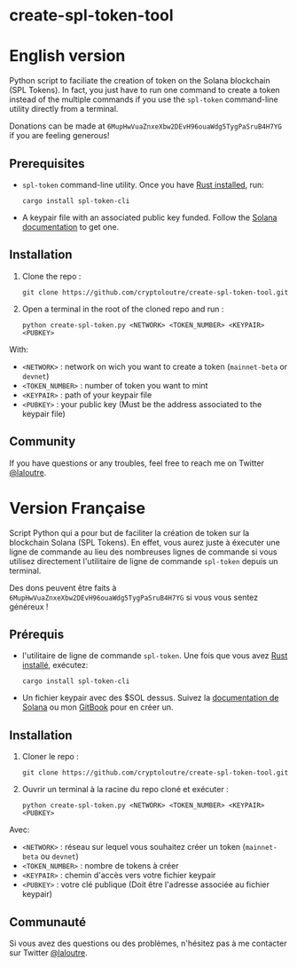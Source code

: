 # create-spl-token-tool

# English version

Python script to faciliate the creation of token on the Solana blockchain (SPL Tokens). In fact, you just have to run one command to create a token instead of the multiple commands if you use the `spl-token` command-line utility directly from a terminal.

Donations can be made at `6MupHwVuaZnxeXbw2DEvH96ouaWdg5TygPaSruB4H7YG` if you are feeling generous!

## Prerequisites

* `spl-token` command-line utility. Once you have [Rust installed](https://rustup.rs/), run:  
  
   `cargo install spl-token-cli`
* A keypair file with an associated public key funded. Follow the [Solana documentation](https://docs.solana.com/wallet-guide/file-system-wallet) to get one.
   
## Installation

1. Clone the repo :  
  
    `git clone https://github.com/cryptoloutre/create-spl-token-tool.git`
  
2. Open a terminal in the root of the cloned repo and run :  
  
    `python create-spl-token.py <NETWORK> <TOKEN_NUMBER> <KEYPAIR> <PUBKEY>`
  
  With:  
  * `<NETWORK>` : network on wich you want to create a token (`mainnet-beta` or `devnet`)
  * `<TOKEN_NUMBER>` : number of token you want to mint
  * `<KEYPAIR>` : path of your keypair file
  * `<PUBKEY>` : your public key (Must be the address associated to the keypair file)

## Community
If you have questions or any troubles, feel free to reach me on Twitter [@laloutre](https://twitter.com/laloutre).

# Version Française

Script Python qui a pour but de faciliter la création de token sur la blockchain Solana (SPL Tokens). En effet, vous aurez juste à éxecuter une ligne de commande au lieu des nombreuses lignes de commande si vous utilisez directement l'utilitaire de ligne de commande `spl-token` depuis un terminal.

Des dons peuvent être faits à `6MupHwVuaZnxeXbw2DEvH96ouaWdg5TygPaSruB4H7YG` si vous vous sentez généreux !

## Prérequis

* l'utilitaire de ligne de commande `spl-token`. Une fois que vous avez [Rust installé](https://rustup.rs/), exécutez:  
  
   `cargo install spl-token-cli`
* Un fichier keypair avec des $SOL dessus. Suivez la [documentation de Solana](https://docs.solana.com/wallet-guide/file-system-wallet) ou mon [GitBook](https://laloutre.gitbook.io/creer-un-token-sur-la-blockchain-solana/installation-des-outils-necessaires/1.-solana-tools-et-wallet#_ref91180889) pour en créer un.
   
## Installation

1. Cloner le repo :   
  
    `git clone https://github.com/cryptoloutre/create-spl-token-tool.git`
  
2. Ouvrir un terminal à la racine du repo cloné et exécuter :  
  
    `python create-spl-token.py <NETWORK> <TOKEN_NUMBER> <KEYPAIR> <PUBKEY>`
  
  Avec:  
  * `<NETWORK>` : réseau sur lequel vous souhaitez créer un token (`mainnet-beta` ou `devnet`)
  * `<TOKEN_NUMBER>` : nombre de tokens à créer
  * `<KEYPAIR>` : chemin d'accès vers votre fichier keypair
  * `<PUBKEY>` : votre clé publique (Doit être l'adresse associée au fichier keypair)

## Communauté
Si vous avez des questions ou des problèmes, n'hésitez pas à me contacter sur Twitter [@laloutre](https://twitter.com/laloutre).
